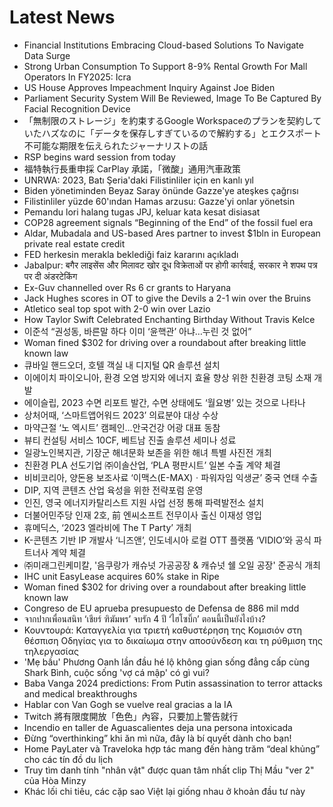 # Latest News
-  Financial Institutions Embracing Cloud-based Solutions To Navigate Data Surge
-  Strong Urban Consumption To Support 8-9% Rental Growth For Mall Operators In FY2025: Icra
-  US House Approves Impeachment Inquiry Against Joe Biden
-  Parliament Security System Will Be Reviewed, Image To Be Captured By Facial Recognition Device
-  「無制限のストレージ」を約束するGoogle Workspaceのプランを契約していたハズなのに「データを保存しすぎているので解約する」とエクスポート不可能な期限を伝えられたジャーナリストの話
-  RSP begins ward session from today
-  福特執行長重申採 CarPlay 承諾，「微酸」通用汽車政策
-  UNRWA: 2023, Batı Şeria'daki Filistinliler için en kanlı yıl
-  Biden yönetiminden Beyaz Saray önünde Gazze'ye ateşkes çağrısı
-  Filistinliler yüzde 60'ından Hamas arzusu: Gazze'yi onlar yönetsin
-  Pemandu lori halang tugas JPJ, keluar kata kesat disiasat
-  COP28 agreement signals “Beginning of the End” of the fossil fuel era
-  Aldar, Mubadala and US-based Ares partner to invest $1bln in European private real estate credit
-  FED herkesin merakla beklediği faiz kararını açıkladı
-  Jabalpur: बगैर लाइसेंस और मिलावट खोर दूध विक्रेताओं पर होगी कार्रवाई, सरकार ने शपथ पत्र पर दी अंडरटेकिंग
-  Ex-Guv channelled over Rs 6 cr grants to Haryana
-  Jack Hughes scores in OT to give the Devils a 2-1 win over the Bruins
-  Atletico seal top spot with 2-0 win over Lazio
-  How Taylor Swift Celebrated Enchanting Birthday Without Travis Kelce
-  이준석 “권성동, 바른말 하다 이미 ‘윤핵관’ 아냐…누린 것 없어”
-  Woman fined $302 for driving over a roundabout after breaking little known law
-  큐바일 핸드오더, 호텔 객실 내 디지털 QR 솔루션 설치
-  이에이치 파이오니아, 환경 오염 방지와 에너지 효율 향상 위한 친환경 코팅 소재 개발
-  에이슬립, 2023 수면 리포트 발간, 수면 상태에도 ‘월요병’ 있는 것으로 나타나
-  상처어때, ‘스마트앱어워드 2023’ 의료분야 대상 수상
-  마약근절 ‘노 엑시트’ 캠페인…안국건강 어광 대표 동참
-  뷰티 컨설팅 서비스 10CF, 베트남 진출 솔루션 세미나 성료
-  일광노인복지관, 기장군 해녀문화 보존을 위한 해녀 특별 사진전 개최
-  친환경 PLA 선도기업 ㈜이솔산업, ‘PLA 평판시트’ 일본 수출 계약 체결
-  비비코리아, 양돈용 보조사료 ‘이맥스(E-MAX)ㆍ파워자임 익생균’ 중국 연태 수출
-  DIP, 지역 콘텐츠 산업 육성을 위한 전략포럼 운영
-  인진, 영국 에너지카탈리스트 지원 사업 선정 통해 파력발전소 설치
-  더불어민주당 인재 2호, 前 엔씨소프트 전무이사 출신 이재성 영입
-  휴메딕스, ‘2023 엘라비에 The T Party’ 개최
-  K-콘텐츠 기반 IP 개발사 ‘니즈앤’, 인도네시아 로컬 OTT 플랫폼 ‘VIDIO’와 공식 파트너사 계약 체결
-  ㈜미래그린케미칼, '음쿠랑가 캐슈넛 가공공장 & 캐슈넛 쉘 오일 공장' 준공식 개최
-  IHC unit EasyLease acquires 60% stake in Ripe
-  Woman fined $302 for driving over a roundabout after breaking little known law
-  Congreso de EU aprueba presupuesto de Defensa de 886 mil mdd
-  จากปากเพื่อนสนิท ‘เชียร์ ฑิฆัมพร’ จบรัก 4 ปี ‘ไฮโซบิ๊ก’ ตอนนี้เป็นยังไงบ้าง?
-  Κουντουρά: Καταγγελία για τριετή καθυστέρηση της Κομισιόν στη θέσπιση Οδηγίας για το δικαίωμα στην αποσύνδεση και τη ρύθμιση της τηλεργασίας
-  'Mẹ bầu' Phương Oanh lần đầu hé lộ không gian sống đẳng cấp cùng Shark Bình, cuộc sống 'vợ cá mập' có gì vui?
-  Baba Vanga 2024 predictions: From Putin assassination to terror attacks and medical breakthroughs
-  Hablar con Van Gogh se vuelve real gracias a la IA
-  Twitch 將有限度開放「色色」內容，只要加上警告就行
-  Incendio en taller de Aguascalientes deja una persona intoxicada
-  Đừng “overthinking” khi ăn mì nữa, đây là bí quyết dành cho bạn!
-  Home PayLater và Traveloka hợp tác mang đến hàng trăm “deal khủng” cho các tín đồ du lịch
-  Truy tìm danh tính "nhân vật" được quan tâm nhất clip Thị Mầu "ver 2" của Hòa Minzy
-  Khác lối chi tiêu, các cặp sao Việt lại giống nhau ở khoản đầu tư này
